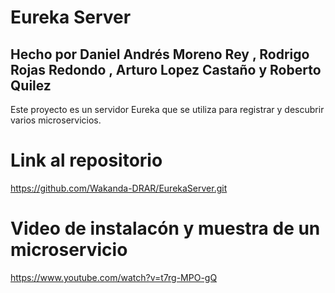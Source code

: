 # Eureka Server

## Hecho por Daniel Andrés Moreno Rey , Rodrigo Rojas Redondo , Arturo Lopez Castaño y Roberto Quilez

Este proyecto es un servidor Eureka que se utiliza para registrar y descubrir varios microservicios.

# Link al repositorio

https://github.com/Wakanda-DRAR/EurekaServer.git


# Video de instalacón y muestra de un microservicio

https://www.youtube.com/watch?v=t7rg-MPO-gQ
